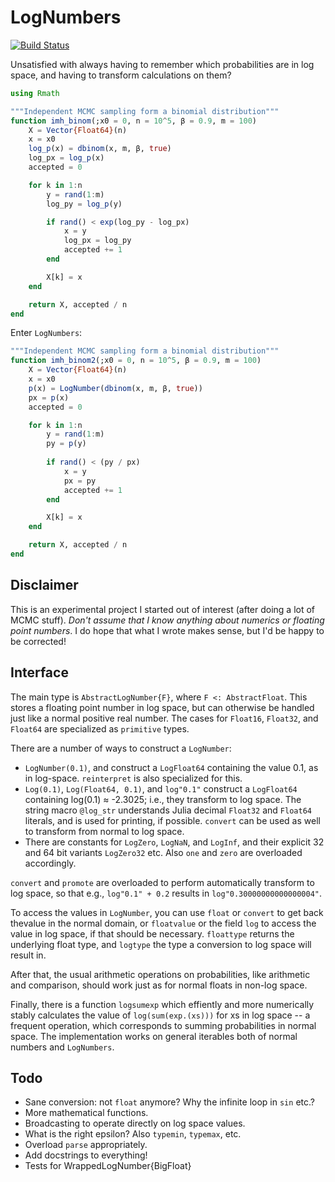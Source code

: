 # LogNumbers

[![Build Status](https://travis-ci.org/phipsgabler/LogNumbers.jl.svg?branch=master)](https://travis-ci.org/phipsgabler/LogNumbers.jl)

Unsatisfied with always having to remember which probabilities are in log space, and having to
transform calculations on them?

```julia
using Rmath

"""Independent MCMC sampling form a binomial distribution"""
function imh_binom(;x0 = 0, n = 10^5, β = 0.9, m = 100)
    X = Vector{Float64}(n)
    x = x0
    log_p(x) = dbinom(x, m, β, true)
    log_px = log_p(x)
    accepted = 0

    for k in 1:n
        y = rand(1:m)
        log_py = log_p(y)

        if rand() < exp(log_py - log_px)
            x = y
            log_px = log_py
            accepted += 1
        end

        X[k] = x
    end

    return X, accepted / n
end
```

Enter `LogNumbers`:

```julia
"""Independent MCMC sampling form a binomial distribution"""
function imh_binom2(;x0 = 0, n = 10^5, β = 0.9, m = 100)
    X = Vector{Float64}(n)
    x = x0
    p(x) = LogNumber(dbinom(x, m, β, true))
    px = p(x)
    accepted = 0

    for k in 1:n
        y = rand(1:m)
        py = p(y)
        
        if rand() < (py / px)
            x = y
            px = py
            accepted += 1
        end

        X[k] = x
    end

    return X, accepted / n
end
```

## Disclaimer

This is an experimental project I started out of interest (after doing a lot of MCMC stuff).  _Don't
assume that I know anything about numerics or floating point numbers_.  I do hope that what I wrote
makes sense, but I'd be happy to be corrected!

## Interface

The main type is `AbstractLogNumber{F}`, where `F <: AbstractFloat`.  This stores a floating point
number in log space, but can otherwise be handled just like a normal positive real number.  The
cases for `Float16`, `Float32`, and `Float64` are specialized as `primitive` types.

There are a number of ways to construct a `LogNumber`:

- `LogNumber(0.1)`, and construct a `LogFloat64` containing the value 0.1, as in log-space.
  `reinterpret` is also specialized for this.
- `Log(0.1)`, `Log(Float64, 0.1)`, and `log"0.1"` construct a `LogFloat64` containing log(0.1) ≈
  -2.3025; i.e., they transform to log space.  The string macro `@log_str` understands Julia decimal
  `Float32` and `Float64` literals, and is used for printing, if possible.  `convert` can be used as
  well to transform from normal to log space.
- There are constants for `LogZero`, `LogNaN`, and `LogInf`, and their explicit 32 and 64 bit
  variants `LogZero32` etc.  Also `one` and `zero` are overloaded accordingly.

`convert` and `promote` are overloaded to perform automatically transform to log space, so that
e.g., `log"0.1" + 0.2` results in `log"0.30000000000000004"`.
  
To access the values in `LogNumber`, you can use `float` or `convert` to get back thevalue in the
normal domain, or `floatvalue` or the field `log` to access the value in log space, if that should
be necessary.  `floattype` returns the underlying float type, and `logtype` the type a conversion to
log space will result in.

After that, the usual arithmetic operations on probabilities, like arithmetic and comparison, should
work just as for normal floats in non-log space.

Finally, there is a function `logsumexp` which effiently and more numerically stably calculates the
value of `log(sum(exp.(xs)))` for xs in log space -- a frequent operation, which corresponds to
summing probabilities in normal space.  The implementation works on general iterables both of normal
numbers and `LogNumbers`.

## Todo

- Sane conversion: not `float` anymore?  Why the infinite loop in `sin` etc.?
- More mathematical functions.
- Broadcasting to operate directly on log space values.
- What is the right epsilon?  Also `typemin`, `typemax`, etc.
- Overload `parse` appropriately.
- Add docstrings to everything!
- Tests for WrappedLogNumber{BigFloat}

